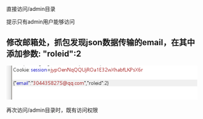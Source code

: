 直接访问/admin目录

提示只有admin用户能够访问



## 修改邮箱处，抓包发现json数据传输的email，在其中添加参数: "roleid":2

![](images/9703CE528E0A4CAE865F69674F8AFFD0clipboard.png)



再次访问/admin目录时，既有访问权限

